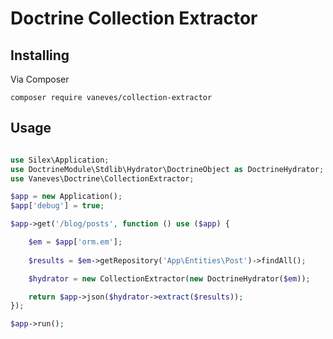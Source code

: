 # Doctrine Collection Extractor

## Installing

Via Composer

```
composer require vaneves/collection-extractor
```

## Usage

``` php

use Silex\Application;
use DoctrineModule\Stdlib\Hydrator\DoctrineObject as DoctrineHydrator;
use Vaneves\Doctrine\CollectionExtractor;

$app = new Application();
$app['debug'] = true;

$app->get('/blog/posts', function () use ($app) {

	$em = $app['orm.em'];
	
	$results = $em->getRepository('App\Entities\Post')->findAll();

	$hydrator = new CollectionExtractor(new DoctrineHydrator($em));

	return $app->json($hydrator->extract($results));
});

$app->run();

```